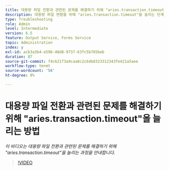 ```yaml
---
title: 대용량 파일 전환과 관련된 문제를 해결하기 위해 "aries.transaction.timeout"을 늘리는 방법
description: 대용량 파일 변환을 위해 "aries.transaction.timeout"을 늘리는 단계
type: Troubleshooting
role: Admin
level: Intermediate
version: 6.5
feature: Output Service, Forms Service
topic: Administration
index: y
exl-id: acb3a3b4-e596-48d8-9737-63fc5b765beb
duration: 87
source-git-commit: f4c621f3a9caa8c2c64b8323312343fe421a5aee
workflow-type: tm+mt
source-wordcount: '56'
ht-degree: 0%

---
```


# 대용량 파일 전환과 관련된 문제를 해결하기 위해 &quot;aries.transaction.timeout&quot;을 늘리는 방법

*이 비디오는 대용량 파일 전환과 관련된 문제를 해결하기 위해 &quot;aries.transaction.timeout&quot;을 늘리는 과정을 안내합니다.*

>[!VIDEO](https://video.tv.adobe.com/v/335502?quality=12&learn=on)
